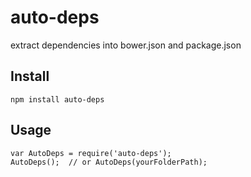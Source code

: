 auto-deps
=========

extract dependencies into bower.json and package.json

## Install

	npm install auto-deps

## Usage

	var AutoDeps = require('auto-deps');
	AutoDeps();  // or AutoDeps(yourFolderPath);